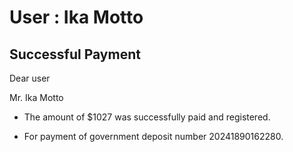 User : Ika Motto
=============

Successful Payment
---------------------

Dear user

Mr. Ika Motto

* The amount of $1027 was successfully paid and registered.
* For payment of government deposit number 20241890162280.

  
  
  ##
